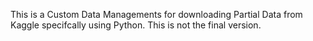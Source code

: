 This is a Custom Data Managements for downloading Partial Data from Kaggle specifcally using Python.
This is not the final version.
